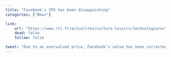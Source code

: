 ```yaml
---
title: "Facebook's IPO has been disappointing"
categories: ["News"]

link:
    url: "https://www.rtl.fr/actualites/culture-loisirs/technologie/article/pourquoi-l-entree-en-bourse-de-facebook-a-t-elle-decu-7748360409"
    dead: false
    follow: false

tweet: "Due to an overvalued price, Facebook's value has been corrected during its first moments at NASDAQ."
---
```

